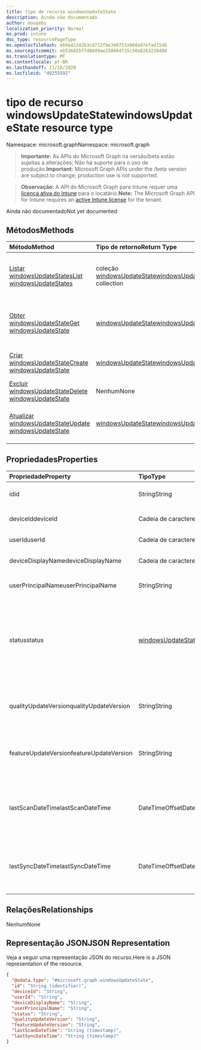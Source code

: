 ```yaml
---
title: tipo de recurso windowsUpdateState
description: Ainda não documentado
author: dougeby
localization_priority: Normal
ms.prod: intune
doc_type: resourcePageType
ms.openlocfilehash: eb6e42242b3cd713fbe340753a960a97efad15d6
ms.sourcegitcommit: eb536655ffd8d49ae258664f35c50a8263238400
ms.translationtype: MT
ms.contentlocale: pt-BR
ms.lasthandoff: 11/18/2020
ms.locfileid: "49255592"
---
```

# <a name="windowsupdatestate-resource-type"></a><span data-ttu-id="15b6d-103">tipo de recurso windowsUpdateState</span><span class="sxs-lookup"><span data-stu-id="15b6d-103">windowsUpdateState resource type</span></span>

<span data-ttu-id="15b6d-104">Namespace: microsoft.graph</span><span class="sxs-lookup"><span data-stu-id="15b6d-104">Namespace: microsoft.graph</span></span>

> <span data-ttu-id="15b6d-105">**Importante:** As APIs do Microsoft Graph na versão/beta estão sujeitas a alterações; Não há suporte para o uso de produção.</span><span class="sxs-lookup"><span data-stu-id="15b6d-105">**Important:** Microsoft Graph APIs under the /beta version are subject to change; production use is not supported.</span></span>

> <span data-ttu-id="15b6d-106">**Observação:** A API do Microsoft Graph para Intune requer uma [licença ativa do Intune](https://go.microsoft.com/fwlink/?linkid=839381) para o locatário.</span><span class="sxs-lookup"><span data-stu-id="15b6d-106">**Note:** The Microsoft Graph API for Intune requires an [active Intune license](https://go.microsoft.com/fwlink/?linkid=839381) for the tenant.</span></span>

<span data-ttu-id="15b6d-107">Ainda não documentado</span><span class="sxs-lookup"><span data-stu-id="15b6d-107">Not yet documented</span></span>

## <a name="methods"></a><span data-ttu-id="15b6d-108">Métodos</span><span class="sxs-lookup"><span data-stu-id="15b6d-108">Methods</span></span>
|<span data-ttu-id="15b6d-109">Método</span><span class="sxs-lookup"><span data-stu-id="15b6d-109">Method</span></span>|<span data-ttu-id="15b6d-110">Tipo de retorno</span><span class="sxs-lookup"><span data-stu-id="15b6d-110">Return Type</span></span>|<span data-ttu-id="15b6d-111">Descrição</span><span class="sxs-lookup"><span data-stu-id="15b6d-111">Description</span></span>|
|:---|:---|:---|
|[<span data-ttu-id="15b6d-112">Listar windowsUpdateStates</span><span class="sxs-lookup"><span data-stu-id="15b6d-112">List windowsUpdateStates</span></span>](../api/intune-shared-windowsupdatestate-list.md)|<span data-ttu-id="15b6d-113">coleção [windowsUpdateState](../resources/intune-shared-windowsupdatestate.md)</span><span class="sxs-lookup"><span data-stu-id="15b6d-113">[windowsUpdateState](../resources/intune-shared-windowsupdatestate.md) collection</span></span>|<span data-ttu-id="15b6d-114">Listar Propriedades e relações dos objetos [windowsUpdateState](../resources/intune-shared-windowsupdatestate.md) .</span><span class="sxs-lookup"><span data-stu-id="15b6d-114">List properties and relationships of the [windowsUpdateState](../resources/intune-shared-windowsupdatestate.md) objects.</span></span>|
|[<span data-ttu-id="15b6d-115">Obter windowsUpdateState</span><span class="sxs-lookup"><span data-stu-id="15b6d-115">Get windowsUpdateState</span></span>](../api/intune-shared-windowsupdatestate-get.md)|[<span data-ttu-id="15b6d-116">windowsUpdateState</span><span class="sxs-lookup"><span data-stu-id="15b6d-116">windowsUpdateState</span></span>](../resources/intune-shared-windowsupdatestate.md)|<span data-ttu-id="15b6d-117">Leia as propriedades e as relações do objeto [windowsUpdateState](../resources/intune-shared-windowsupdatestate.md) .</span><span class="sxs-lookup"><span data-stu-id="15b6d-117">Read properties and relationships of the [windowsUpdateState](../resources/intune-shared-windowsupdatestate.md) object.</span></span>|
|[<span data-ttu-id="15b6d-118">Criar windowsUpdateState</span><span class="sxs-lookup"><span data-stu-id="15b6d-118">Create windowsUpdateState</span></span>](../api/intune-shared-windowsupdatestate-create.md)|[<span data-ttu-id="15b6d-119">windowsUpdateState</span><span class="sxs-lookup"><span data-stu-id="15b6d-119">windowsUpdateState</span></span>](../resources/intune-shared-windowsupdatestate.md)|<span data-ttu-id="15b6d-120">Criar um novo objeto [windowsUpdateState](../resources/intune-shared-windowsupdatestate.md) .</span><span class="sxs-lookup"><span data-stu-id="15b6d-120">Create a new [windowsUpdateState](../resources/intune-shared-windowsupdatestate.md) object.</span></span>|
|[<span data-ttu-id="15b6d-121">Excluir windowsUpdateState</span><span class="sxs-lookup"><span data-stu-id="15b6d-121">Delete windowsUpdateState</span></span>](../api/intune-shared-windowsupdatestate-delete.md)|<span data-ttu-id="15b6d-122">Nenhum</span><span class="sxs-lookup"><span data-stu-id="15b6d-122">None</span></span>|<span data-ttu-id="15b6d-123">Exclui [windowsUpdateState](../resources/intune-shared-windowsupdatestate.md).</span><span class="sxs-lookup"><span data-stu-id="15b6d-123">Deletes a [windowsUpdateState](../resources/intune-shared-windowsupdatestate.md).</span></span>|
|[<span data-ttu-id="15b6d-124">Atualizar windowsUpdateState</span><span class="sxs-lookup"><span data-stu-id="15b6d-124">Update windowsUpdateState</span></span>](../api/intune-shared-windowsupdatestate-update.md)|[<span data-ttu-id="15b6d-125">windowsUpdateState</span><span class="sxs-lookup"><span data-stu-id="15b6d-125">windowsUpdateState</span></span>](../resources/intune-shared-windowsupdatestate.md)|<span data-ttu-id="15b6d-126">Atualiza as propriedades de um objeto [windowsUpdateState](../resources/intune-shared-windowsupdatestate.md) .</span><span class="sxs-lookup"><span data-stu-id="15b6d-126">Update the properties of a [windowsUpdateState](../resources/intune-shared-windowsupdatestate.md) object.</span></span>|

## <a name="properties"></a><span data-ttu-id="15b6d-127">Propriedades</span><span class="sxs-lookup"><span data-stu-id="15b6d-127">Properties</span></span>
|<span data-ttu-id="15b6d-128">Propriedade</span><span class="sxs-lookup"><span data-stu-id="15b6d-128">Property</span></span>|<span data-ttu-id="15b6d-129">Tipo</span><span class="sxs-lookup"><span data-stu-id="15b6d-129">Type</span></span>|<span data-ttu-id="15b6d-130">Descrição</span><span class="sxs-lookup"><span data-stu-id="15b6d-130">Description</span></span>|
|:---|:---|:---|
|<span data-ttu-id="15b6d-131">id</span><span class="sxs-lookup"><span data-stu-id="15b6d-131">id</span></span>|<span data-ttu-id="15b6d-132">String</span><span class="sxs-lookup"><span data-stu-id="15b6d-132">String</span></span>|<span data-ttu-id="15b6d-133">Esta é a ID da entidade.</span><span class="sxs-lookup"><span data-stu-id="15b6d-133">This is Id of the entity.</span></span>|
|<span data-ttu-id="15b6d-134">deviceId</span><span class="sxs-lookup"><span data-stu-id="15b6d-134">deviceId</span></span>|<span data-ttu-id="15b6d-135">Cadeia de caracteres</span><span class="sxs-lookup"><span data-stu-id="15b6d-135">String</span></span>|<span data-ttu-id="15b6d-136">A ID do dispositivo.</span><span class="sxs-lookup"><span data-stu-id="15b6d-136">The id of the device.</span></span>|
|<span data-ttu-id="15b6d-137">userId</span><span class="sxs-lookup"><span data-stu-id="15b6d-137">userId</span></span>|<span data-ttu-id="15b6d-138">Cadeia de caracteres</span><span class="sxs-lookup"><span data-stu-id="15b6d-138">String</span></span>|<span data-ttu-id="15b6d-139">A ID do usuário.</span><span class="sxs-lookup"><span data-stu-id="15b6d-139">The id of the user.</span></span>|
|<span data-ttu-id="15b6d-140">deviceDisplayName</span><span class="sxs-lookup"><span data-stu-id="15b6d-140">deviceDisplayName</span></span>|<span data-ttu-id="15b6d-141">Cadeia de caracteres</span><span class="sxs-lookup"><span data-stu-id="15b6d-141">String</span></span>|<span data-ttu-id="15b6d-142">Nome de exibição do dispositivo.</span><span class="sxs-lookup"><span data-stu-id="15b6d-142">Device display name.</span></span>|
|<span data-ttu-id="15b6d-143">userPrincipalName</span><span class="sxs-lookup"><span data-stu-id="15b6d-143">userPrincipalName</span></span>|<span data-ttu-id="15b6d-144">String</span><span class="sxs-lookup"><span data-stu-id="15b6d-144">String</span></span>|<span data-ttu-id="15b6d-145">Nome principal do usuário.</span><span class="sxs-lookup"><span data-stu-id="15b6d-145">User principal name.</span></span>|
|<span data-ttu-id="15b6d-146">status</span><span class="sxs-lookup"><span data-stu-id="15b6d-146">status</span></span>|[<span data-ttu-id="15b6d-147">windowsUpdateStatus</span><span class="sxs-lookup"><span data-stu-id="15b6d-147">windowsUpdateStatus</span></span>](../resources/intune-shared-windowsupdatestatus.md)|<span data-ttu-id="15b6d-148">Status do Windows UDPATE.</span><span class="sxs-lookup"><span data-stu-id="15b6d-148">Windows udpate status.</span></span> <span data-ttu-id="15b6d-149">Os valores possíveis são: `upToDate`, `pendingInstallation`, `pendingReboot`, `failed`.</span><span class="sxs-lookup"><span data-stu-id="15b6d-149">Possible values are: `upToDate`, `pendingInstallation`, `pendingReboot`, `failed`.</span></span>|
|<span data-ttu-id="15b6d-150">qualityUpdateVersion</span><span class="sxs-lookup"><span data-stu-id="15b6d-150">qualityUpdateVersion</span></span>|<span data-ttu-id="15b6d-151">String</span><span class="sxs-lookup"><span data-stu-id="15b6d-151">String</span></span>|<span data-ttu-id="15b6d-152">A versão de atualização de qualidade do dispositivo.</span><span class="sxs-lookup"><span data-stu-id="15b6d-152">The Quality Update Version of the device.</span></span>|
|<span data-ttu-id="15b6d-153">featureUpdateVersion</span><span class="sxs-lookup"><span data-stu-id="15b6d-153">featureUpdateVersion</span></span>|<span data-ttu-id="15b6d-154">String</span><span class="sxs-lookup"><span data-stu-id="15b6d-154">String</span></span>|<span data-ttu-id="15b6d-155">A versão atual de atualização de recursos do dispositivo.</span><span class="sxs-lookup"><span data-stu-id="15b6d-155">The current feature update version of the device.</span></span>|
|<span data-ttu-id="15b6d-156">lastScanDateTime</span><span class="sxs-lookup"><span data-stu-id="15b6d-156">lastScanDateTime</span></span>|<span data-ttu-id="15b6d-157">DateTimeOffset</span><span class="sxs-lookup"><span data-stu-id="15b6d-157">DateTimeOffset</span></span>|<span data-ttu-id="15b6d-158">A data e hora em que o agente do Windows Update realizou uma verificação bem-sucedida.</span><span class="sxs-lookup"><span data-stu-id="15b6d-158">The date time that the Windows Update Agent did a successful scan.</span></span>|
|<span data-ttu-id="15b6d-159">lastSyncDateTime</span><span class="sxs-lookup"><span data-stu-id="15b6d-159">lastSyncDateTime</span></span>|<span data-ttu-id="15b6d-160">DateTimeOffset</span><span class="sxs-lookup"><span data-stu-id="15b6d-160">DateTimeOffset</span></span>|<span data-ttu-id="15b6d-161">Data e hora da última sincronização do dispositivo com o Microsoft Intune.</span><span class="sxs-lookup"><span data-stu-id="15b6d-161">Last date time that the device sync with with Microsoft Intune.</span></span>|

## <a name="relationships"></a><span data-ttu-id="15b6d-162">Relações</span><span class="sxs-lookup"><span data-stu-id="15b6d-162">Relationships</span></span>
<span data-ttu-id="15b6d-163">Nenhum</span><span class="sxs-lookup"><span data-stu-id="15b6d-163">None</span></span>

## <a name="json-representation"></a><span data-ttu-id="15b6d-164">Representação JSON</span><span class="sxs-lookup"><span data-stu-id="15b6d-164">JSON Representation</span></span>
<span data-ttu-id="15b6d-165">Veja a seguir uma representação JSON do recurso.</span><span class="sxs-lookup"><span data-stu-id="15b6d-165">Here is a JSON representation of the resource.</span></span>
<!-- {
  "blockType": "resource",
  "keyProperty": "id",
  "@odata.type": "microsoft.graph.windowsUpdateState"
}
-->
``` json
{
  "@odata.type": "#microsoft.graph.windowsUpdateState",
  "id": "String (identifier)",
  "deviceId": "String",
  "userId": "String",
  "deviceDisplayName": "String",
  "userPrincipalName": "String",
  "status": "String",
  "qualityUpdateVersion": "String",
  "featureUpdateVersion": "String",
  "lastScanDateTime": "String (timestamp)",
  "lastSyncDateTime": "String (timestamp)"
}
```




